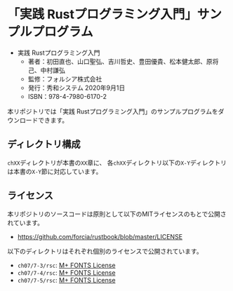 # 「実践 Rustプログラミング入門」サンプルプログラム

* 実践 Rustプログラミング入門
  * 著者：初田直也、山口聖弘、吉川哲史、豊田優貴、松本健太郎、原将己、中村謙弘
  * 監修：フォルシア株式会社
  * 発行：秀和システム 2020年9月1日
  * ISBN：978-4-7980-6170-2

本リポジトリでは「実践 Rustプログラミング入門」のサンプルプログラムをダウンロードできます。

## ディレクトリ構成

`chXX`ディレクトリが本書の`XX`章に、
各`chXX`ディレクトリ以下の`X-Y`ディレクトリは本書の`X-Y`節に対応しています。

## ライセンス

本リポジトリのソースコードは原則として以下のMITライセンスのもとで公開されています。

* https://github.com/forcia/rustbook/blob/master/LICENSE

以下のディレクトリはそれぞれ個別のライセンスで公開されています。

* `ch07/7-3/rsc`: [M+ FONTS License](ch07/7-3/rsc/LICENSE_J)
* `ch07/7-4/rsc`: [M+ FONTS License](ch07/7-4/rsc/LICENSE_J)
* `ch07/7-5/rsc`: [M+ FONTS License](ch07/7-5/rsc/LICENSE_J)
